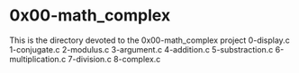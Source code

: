 # 0x00-math_complex
This is the directory devoted to the 0x00-math_complex project
0-display.c
1-conjugate.c
2-modulus.c
3-argument.c
4-addition.c
5-substraction.c
6-multiplication.c
7-division.c
8-complex.c
